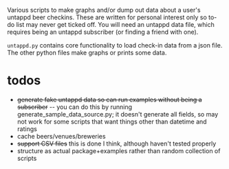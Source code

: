 Various scripts to make graphs and/or dump out data about a user's untappd beer checkins. These are written for personal interest only so to-do list may never get ticked off. You will need an untappd data file, which requires being an untappd subscriber (or finding a friend with one).

`untappd.py` contains core functionality to load check-in data from a json file. The other python files make graphs or prints some data.

# todos

- ~~generate fake untappd data so can run examples without being a subscriber~~
-- you can do this by running generate_sample_data_source.py; it doesn't generate all fields, so may not work for some scripts that want things other than datetime and ratings
- cache beers/venues/breweries
- ~~support CSV files~~ this is done I think, although haven't tested properly
- structure as actual package+examples rather than random collection of scripts
